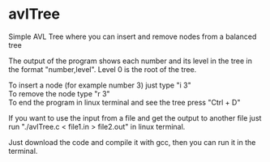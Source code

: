 # avlTree

Simple AVL Tree where you can insert and remove nodes from a balanced tree

The output of the program shows each number and its level in the tree in the format "number,level". Level 0 is the root of the tree.

To insert a node (for example number 3) just type "i 3"\
To remove the node type "r 3"\
To end the program in linux terminal and see the tree press "Ctrl + D"

If you want to use the input from a file and get the output to another file just run "./avlTree.c < file1.in > file2.out" in linux terminal.

Just download the code and compile it with gcc, then you can run it in the terminal.
